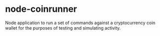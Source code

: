 # node-coinrunner
Node application to run a set of commands against a cryptocurrency coin wallet for the purposes of testing and simulating activity.
